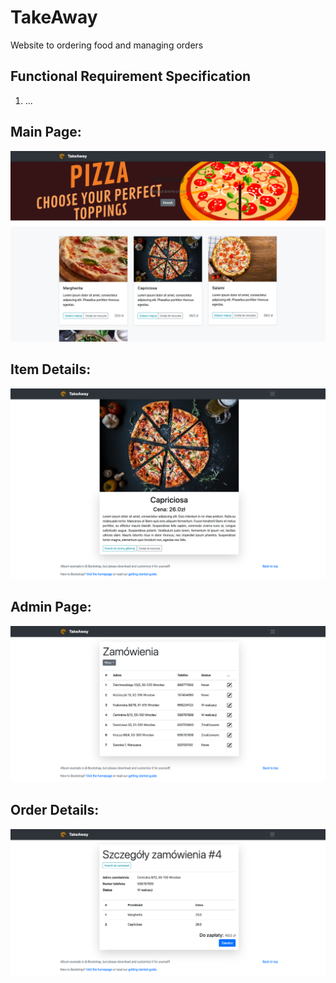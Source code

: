 # TakeAway
Website to ordering food and managing orders

## Functional Requirement Specification
1. ...

## Main Page:
![Main Page](https://github.com/BrunonLemanski/takeaway/blob/master/screenshots/screenshot1.png)

## Item Details:
![Item Details](https://github.com/BrunonLemanski/takeaway/blob/master/screenshots/screenshot2.png)

## Admin Page:
![Admin Page](https://github.com/BrunonLemanski/takeaway/blob/master/screenshots/screenshot8.png)

## Order Details:
![Order Details](https://github.com/BrunonLemanski/takeaway/blob/master/screenshots/screenshot9.png)
